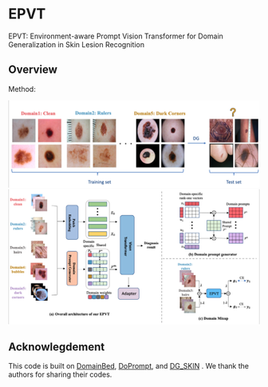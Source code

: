 # EPVT
EPVT: Environment-aware Prompt Vision Transformer for Domain Generalization in Skin Lesion Recognition

## Overview

Method:

![framework](data_proc/motivation.png)
![framework](data_proc/overall.png)




## Acknowlegdement

This code is built on [DomainBed](https://github.com/facebookresearch/DomainBed), [DoPrompt](https://github.com/zhengzangw/DoPrompt), and [DG_SKIN](https://github.com/alceubissoto/artifact-generalization-skin) . We thank the authors for sharing their codes.
